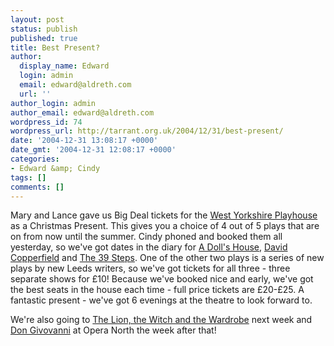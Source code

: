 ```yaml
---
layout: post
status: publish
published: true
title: Best Present?
author:
  display_name: Edward
  login: admin
  email: edward@aldreth.com
  url: ''
author_login: admin
author_email: edward@aldreth.com
wordpress_id: 74
wordpress_url: http://tarrant.org.uk/2004/12/31/best-present/
date: '2004-12-31 13:08:17 +0000'
date_gmt: '2004-12-31 12:08:17 +0000'
categories:
- Edward &amp; Cindy
tags: []
comments: []
---
```

<p>Mary and Lance gave us Big Deal tickets for the <a href="http://www.wyplayhouse.com">West Yorkshire Playhouse</a> as a Christmas Present.  This gives you a choice of 4 out of 5 plays that are on from now until the summer.  Cindy phoned and booked them all yesterday, so we've got dates in the diary for <a href="http://www.wyplayhouse.com/events/event_details.asp?event_ID=437">A Doll's House</a>, <a href="http://www.wyplayhouse.com/events/event_details.asp?event_ID=439">David Copperfield</a> and <a href="http://www.wyplayhouse.com/events/event_details.asp?event_ID=440">The 39 Steps</a>.  One of the other two plays is a series of new plays by new Leeds writers, so we've got tickets for all three - three separate shows for &pound;10!  Because we've booked nice and early, we've got the best seats in the house each time - full price tickets are &pound;20-&pound;25.  A fantastic present - we've got 6 evenings at the theatre to look forward to.</p>
<p>We're also going to <a href="http://www.wyplayhouse.com/events/event_details.asp?event_ID=159">The Lion, the Witch and the Wardrobe</a> next week and <a href="http://www.operanorth.co.uk/operazone/omhome.aspx?opera=18">Don Givovanni</a> at Opera North the week after that!</p>
